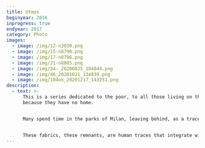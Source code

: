 ```yaml
---
title: Utmos
beginyear: 2016
inprogress: true
endyear: 2017
category: Photo
images:
  - image: /img/12-n3030.png
  - image: /img/15-n8790.png
  - image: /img/17-n8796.png
  - image: /img/21-n8805.png
  - image: /img/34-_20200825_104844.png
  - image: /img/46_20201021_134839.png
  - image: /img/104ok_20201217_143251.png
description:
  - text: >-
      This is a series dedicated to the poor, to all those living on the streets
      because they have no home.


      Many spend time in the parks of Milan, leaving behind, as a trace of their passage, items of clothing that over time become one with the ground.


      These fabrics, these remnants, are human traces that integrate with the grass and mud, looking like colourful flowers sprouting from the ground.
---
```

